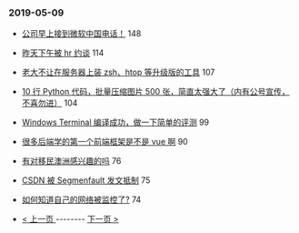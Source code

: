 ### 2019-05-09 
- [公司早上接到微软中国电话！](https://www.v2ex.com/t/562420) 148
- [昨天下午被 hr 约谈](https://www.v2ex.com/t/562385) 114
- [老大不让在服务器上装 zsh、htop 等升级版的工具](https://www.v2ex.com/t/562387) 107
- [10 行 Python 代码，批量压缩图片 500 张，简直太强大了（内有公号宣传，不喜勿进）](https://www.v2ex.com/t/562327) 104
- [Windows Terminal 编译成功，做一下简单的评测](https://www.v2ex.com/t/562336) 99
- [很多后端学的第一个前端框架是不是 vue 啊](https://www.v2ex.com/t/562340) 90
- [有对移民澳洲感兴趣的吗](https://www.v2ex.com/t/562476) 76
- [CSDN 被 Segmenfault 发文抵制](https://www.v2ex.com/t/562417) 75
- [如何知道自己的网络被监控了?](https://www.v2ex.com/t/562379) 74 

- [ < 上一页 ](https://github.com/able8/v2ex-hot-record/blob/master/2019-05-08.md) -------- [ 下一页 > ](https://github.com/able8/v2ex-hot-record/blob/master/2019-05-10.md)